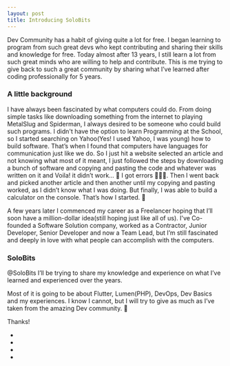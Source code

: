 ```yaml
---
layout: post
title: Introducing SoloBits
---
```


Dev Community has a habit of giving quite a lot for free. I began learning to program from such great devs who kept contributing and sharing their skills and knowledge for free. Today almost after 13 years, I still learn a lot from such great minds who are willing to help and contribute. This is me trying to give back to such a great community by sharing what I’ve learned after coding professionally for 5 years.

### A little background 

I have always been fascinated by what computers could do. From doing simple tasks like downloading something from the internet to playing MetalSlug and Spiderman, I always desired to be someone who could build such programs. I didn't have the option to learn Programming at the School, so I started searching on Yahoo(Yes! I used Yahoo, I was young) how to build software. That’s when I found that computers have languages for communication just like we do. So I just hit a website selected an article and not knowing what most of it meant, I just followed the steps by downloading a bunch of software and copying and pasting the code and whatever was written on it and Voila! it didn’t work… 🤭 I got errors 🛑🛑🛑. Then I went back and picked another article and then another until my copying and pasting worked, as I didn’t know what I was doing. But finally, I was able to build a calculator on the console. That’s how I started. 🤩

A few years later I commenced my career as a Freelancer hoping that I’ll soon have a million-dollar idea(still hoping just like all of us). I've Co-founded a Software Solution company, worked as a Contractor, Junior Developer, Senior Developer and now a Team Lead, but I’m still fascinated and deeply in love with what people can accomplish with the computers.

### SoloBits

@SoloBits I’ll be trying to share my knowledge and experience on what I’ve learned and experienced over the years.

Most of it is going to be about Flutter, Lumen(PHP), DevOps, Dev Basics and my experiences. I know I cannot, but I will try to give as much as I’ve taken from the amazing Dev community. 🤗

Thanks!

<section class="contact">
      <ul>
          <li class="github"><a href="https://github.com/solobits/" target="_blank"><i class="fa fa-github"></i></a></li>       
          <li class="linkedin"><a href="https://www.linkedin.com/in/solobits/" target="_blank"><i class="fa fa-linkedin" aria-hidden="true"></i></a></li>
          <li class="twitter"><a href="https://twitter.com/solobits_nelson" target="_blank"><i class="fa fa-twitter" aria-hidden="true"></i></a></li>
          <li class="medium_platform"><a href="https://medium.com/@solobits_nelson" target="_blank"><i class="fa fa-medium" aria-hidden="true"></i></a></li>
      </ul>
</section>